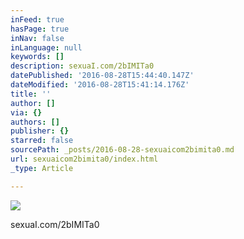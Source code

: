 ```yaml
---
inFeed: true
hasPage: true
inNav: false
inLanguage: null
keywords: []
description: sexuaI.com/2bIMITa0
datePublished: '2016-08-28T15:44:40.147Z'
dateModified: '2016-08-28T15:41:14.176Z'
title: ''
author: []
via: {}
authors: []
publisher: {}
starred: false
sourcePath: _posts/2016-08-28-sexuaicom2bimita0.md
url: sexuaicom2bimita0/index.html
_type: Article

---
```

![](https://the-grid-user-content.s3-us-west-2.amazonaws.com/7de3e003-490a-4e76-b11e-c222f88b7081.jpg)

sexuaI.com/2bIMITa0